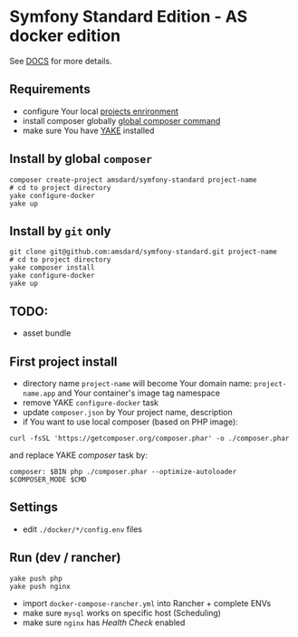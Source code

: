 Symfony Standard Edition - AS docker edition
========================

See [DOCS](https://symfony.com/doc/current/index.html) for more details.


Requirements
---
 * configure Your local [projects enrironment](https://bitbucket.org/as-docker/projects-environment)
 * install composer globally [global composer command](https://hub.docker.com/r/amsdard/composer/)
 * make sure You have [YAKE](https://yake.amsdard.io/) installed


Install by global `composer`
---
```
composer create-project amsdard/symfony-standard project-name
# cd to project directory
yake configure-docker
yake up
```


Install by `git` only
---
```
git clone git@github.com:amsdard/symfony-standard.git project-name
# cd to project directory
yake composer install
yake configure-docker
yake up
```

TODO:
---
- asset bundle

First project install
---
* directory name `project-name` will become Your domain name: `project-name.app` and Your container's image tag namespace
* remove YAKE `configure-docker` task
* update `composer.json` by Your project name, description
* if You want to use local composer (based on PHP image):
```
curl -fsSL 'https://getcomposer.org/composer.phar' -o ./composer.phar
```
and replace YAKE *composer* task by:
```
composer: $BIN php ./composer.phar --optimize-autoloader $COMPOSER_MODE $CMD
```

Settings
---
* edit `./docker/*/config.env` files

Run (dev / rancher)
---
```
yake push php
yake push nginx
```
* import `docker-compose-rancher.yml` into Rancher + complete ENVs
* make sure `mysql` works on specific host (Scheduling)
* make sure `nginx` has *Health Check* enabled